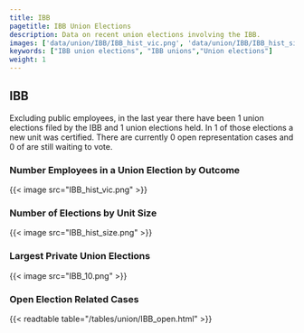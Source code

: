```yaml
---
title: IBB
pagetitle: IBB Union Elections
description: Data on recent union elections involving the IBB.
images: ['data/union/IBB/IBB_hist_vic.png', 'data/union/IBB/IBB_hist_size.png', 'data/union/IBB/IBB_10.png']
keywords: ["IBB union elections", "IBB unions","Union elections"]
weight: 1
---
```

##  IBB

Excluding public employees, in the last year there have been 1 union elections filed by the IBB and 1 union elections held. In 1 of those elections a new unit was certified. There are currently 0 open representation cases and 0 of are still waiting to vote.

### Number Employees in a Union Election by Outcome
{{< image src="IBB_hist_vic.png" >}}

### Number of Elections by Unit Size
{{< image src="IBB_hist_size.png" >}}

### Largest Private Union Elections
{{< image src="IBB_10.png" >}}

### Open Election Related Cases
{{< readtable table="/tables/union/IBB_open.html" >}}

